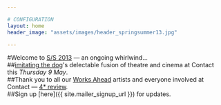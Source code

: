 ```yaml
---

# CONFIGURATION
layout: home
header_image: "assets/images/header_springsummer13.jpg"

---
```

#Welcome to [S/S 2013](/current/2013-springsummer/index.html) — an ongoing whirlwind...    
##[imitating the dog](/current/2013-springsummer/itd/index.html)'s delectable fusion of theatre and cinema at Contact this *Thursday 9 May*.    
##Thank you to all our [Works Ahead](/current/2013-worksahead/index.html) artists and everyone involved at Contact — [4* review](http://wos.im/109GIFV).    
##Sign up [here]({{ site.mailer_signup_url }}) for updates.
